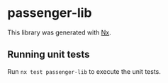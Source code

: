 # passenger-lib

This library was generated with [Nx](https://nx.dev).

## Running unit tests

Run `nx test passenger-lib` to execute the unit tests.
